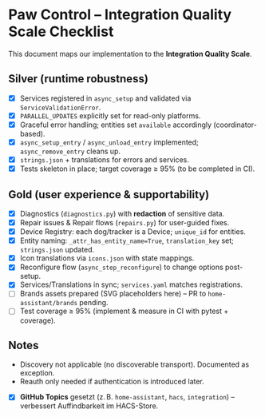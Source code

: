 # Paw Control – Integration Quality Scale Checklist

This document maps our implementation to the **Integration Quality Scale**.

## Silver (runtime robustness)

- [x] Services registered in `async_setup` and validated via `ServiceValidationError`.
- [x] `PARALLEL_UPDATES` explicitly set for read-only platforms.
- [x] Graceful error handling; entities set `available` accordingly (coordinator-based).
- [x] `async_setup_entry` / `async_unload_entry` implemented; `async_remove_entry` cleans up.
- [x] `strings.json` + translations for errors and services.
- [x] Tests skeleton in place; target coverage ≥ 95% (to be completed in CI).

## Gold (user experience & supportability)

- [x] Diagnostics (`diagnostics.py`) with **redaction** of sensitive data.
- [x] Repair issues & Repair flows (`repairs.py`) for user-guided fixes.
- [x] Device Registry: each dog/tracker is a Device; `unique_id` for entities.
- [x] Entity naming: `_attr_has_entity_name=True`, `translation_key` set; `strings.json` updated.
- [x] Icon translations via `icons.json` with state mappings.
- [x] Reconfigure flow (`async_step_reconfigure`) to change options post-setup.
- [x] Services/Translations in sync; `services.yaml` matches registrations.
- [ ] Brands assets prepared (SVG placeholders here) – PR to `home-assistant/brands` pending.
- [ ] Test coverage ≥ 95% (implement & measure in CI with pytest + coverage).

## Notes

- Discovery not applicable (no discoverable transport). Documented as exception.
- Reauth only needed if authentication is introduced later.

- [x] **GitHub Topics** gesetzt (z. B. `home-assistant`, `hacs`, `integration`) – verbessert Auffindbarkeit im HACS-Store.
